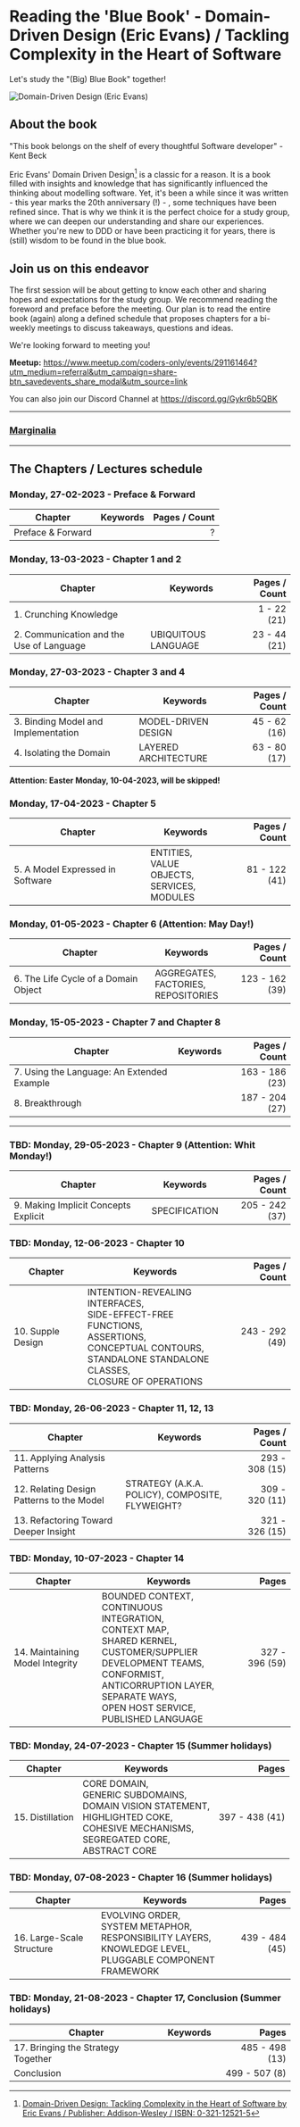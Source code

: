 # Reading the 'Blue Book' - Domain-Driven Design (Eric Evans) / Tackling Complexity in the Heart of Software

Let's study the "(Big) Blue Book" together!

![Domain-Driven Design (Eric Evans)](resources/blue-book-cover.jpg)

## About the book
"This book belongs on the shelf of every thoughtful Software developer" - Kent Beck

Eric Evans' Domain Driven Design[^1] is a classic for a reason. It is a book filled with insights and knowledge that has significantly influenced the thinking about modelling software. Yet, it's been a while since it was written - this year marks the 20th anniversary (!) - , some techniques have been refined since.
That is why we think it is the perfect choice for a study group, where we can deepen our understanding and share our experiences. Whether you're new to DDD or have been practicing it for years, there is (still) wisdom to be found in the blue book.

## Join us on this endeavor
The first session will be about getting to know each other and sharing hopes and expectations for the study group. We recommend reading the foreword and preface before the meeting. Our plan is to read the entire book (again) along a defined schedule that proposes chapters for a bi-weekly meetings to discuss takeaways, questions and ideas.

We're looking forward to meeting you!

**Meetup:** https://www.meetup.com/coders-only/events/291161464?utm_medium=referral&utm_campaign=share-btn_savedevents_share_modal&utm_source=link

You can also join our Discord Channel at https://discord.gg/Gykr6b5QBK

[^1]: [Domain-Driven Design: Tackling Complexity in the Heart of Software by Eric Evans / Publisher: Addison-Wesley / ISBN: 0-321-12521-5](https://www.dddcommunity.org/book/evans_2003/)

---

###  [Marginalia](./MARGINALIA.md)  

---

## The Chapters / Lectures schedule
### Monday, 27-02-2023 - Preface & Forward 

| Chapter         | Keywords | Pages / Count     |  
|--------------|-----------|-----------:|
| Preface & Forward  | | ?

### Monday, 13-03-2023 - Chapter 1 and 2

| Chapter         | Keywords | Pages / Count     |  
|--------------|-----------|-----------:|
| 1. Crunching Knowledge  | |  1 - 22 (21)
| 2. Communication and the Use of Language | UBIQUITOUS LANGUAGE |  23 - 44 (21)

### Monday, 27-03-2023 - Chapter 3 and 4

| Chapter         | Keywords | Pages / Count     |  
|--------------|-----------|-----------:|
| 3. Binding Model and Implementation | MODEL-DRIVEN DESIGN |  45 - 62 (16)
| 4. Isolating the Domain | LAYERED ARCHITECTURE | 63 - 80 (17)

**Attention: Easter Monday, 10-04-2023, will be skipped!**

### Monday, 17-04-2023 - Chapter 5

| Chapter         | Keywords | Pages / Count     |  
|--------------|-----------|-----------:|
| 5. A Model Expressed in Software | ENTITIES, <br> VALUE OBJECTS, <br> SERVICES, <br> MODULES | 81 - 122 (41)

### Monday, 01-05-2023 - Chapter 6 (Attention: May Day!)

| Chapter         | Keywords | Pages / Count     |  
|--------------|-----------|-----------:|
| 6. The Life Cycle of a Domain Object | AGGREGATES, <br> FACTORIES, <br>REPOSITORIES | 123 - 162 (39)

### Monday, 15-05-2023 - Chapter 7 and Chapter 8

| Chapter         | Keywords | Pages / Count     |  
|--------------|-----------|-----------:|
| 7. Using the Language: An Extended Example | | 163 - 186 (23)
| 8. Breakthrough | | 187 - 204 (27)

---

### TBD: Monday, 29-05-2023 -  Chapter 9  (Attention: Whit Monday!)

| Chapter         | Keywords | Pages / Count     |  
|--------------|-----------|-----------:|
| 9. Making Implicit Concepts Explicit | SPECIFICATION | 205 - 242 (37)

### TBD: Monday, 12-06-2023 - Chapter 10

| Chapter         | Keywords | Pages / Count     |  
|--------------|-----------|-----------:|
| 10. Supple Design | INTENTION-REVEALING INTERFACES, <br> SIDE-EFFECT-FREE FUNCTIONS, <br> ASSERTIONS, <br> CONCEPTUAL CONTOURS, <br> STANDALONE STANDALONE CLASSES, <br>CLOSURE OF OPERATIONS| 243 - 292 (49)

### TBD: Monday, 26-06-2023 - Chapter 11, 12, 13

| Chapter         | Keywords | Pages / Count     |  
|--------------|-----------|-----------:|
| 11. Applying Analysis Patterns | | 293 - 308 (15)
| 12. Relating Design Patterns to the Model | STRATEGY (A.K.A. POLICY), COMPOSITE, <br>FLYWEIGHT? | 309 - 320 (11)
| 13. Refactoring Toward Deeper Insight | | 321 - 326 (15)

### TBD: Monday, 10-07-2023 - Chapter 14

| Chapter         | Keywords | Pages     |  
|--------------|-----------|-----------:|
| 14. Maintaining Model Integrity | BOUNDED CONTEXT, <br> CONTINUOUS<br> INTEGRATION, <br>CONTEXT MAP,<br>SHARED KERNEL, <br> CUSTOMER/SUPPLIER DEVELOPMENT TEAMS,<br> CONFORMIST, <br>ANTICORRUPTION LAYER, <br>SEPARATE WAYS, <br> OPEN HOST SERVICE, <br> PUBLISHED LANGUAGE | 327 - 396 (59)

### TBD: Monday, 24-07-2023 - Chapter 15 (Summer holidays)

| Chapter         | Keywords | Pages     |  
|--------------|-----------|-----------:|
| 15. Distillation | CORE DOMAIN, <br> GENERIC SUBDOMAINS, <br>DOMAIN VISION STATEMENT, <br>HIGHLIGHTED COKE, <br>COHESIVE MECHANISMS, <br>SEGREGATED CORE, <br>ABSTRACT CORE | 397 - 438 (41)

### TBD: Monday, 07-08-2023 - Chapter 16 (Summer holidays)

| Chapter         | Keywords | Pages     |  
|--------------|-----------|-----------:|
| 16. Large-Scale Structure | EVOLVING ORDER, <br>SYSTEM METAPHOR, <br>RESPONSIBILITY LAYERS, <br>KNOWLEDGE LEVEL, <br>PLUGGABLE COMPONENT FRAMEWORK | 439 - 484 (45)

### TBD: Monday, 21-08-2023 - Chapter 17, Conclusion (Summer holidays)

| Chapter         | Keywords | Pages     |  
|--------------|-----------|-----------:|
| 17. Bringing the Strategy Together | | 485 - 498 (13)
| Conclusion | | 499 - 507 (8)

